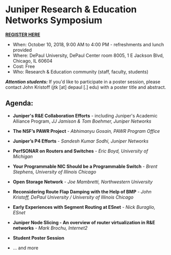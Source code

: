 # Juniper Research & Education Networks Symposium

[**REGISTER HERE**](http://forms.juniper.net/AMER_GA_EVT_18Q4_J-RENS-Reg)

* When:  October 10, 2018, 9:00 AM to 4:00 PM - refreshments and lunch provided
* Where: DePaul University, DePaul Center room 8005, 1 E Jackson Blvd, Chicago, IL 60604
* Cost:  Free
* Who:   Research & Education community (staff, faculty, students)

**_Attention students:_** If you'd like to participate in a poster
session, please contact John Kristoff (jtk [at] depaul [.] edu) with
a poster title and abstract.

## Agenda:

* **Juniper's R&E Collaboration Efforts** - including Juniper's Academic Alliance Program, *JJ Jamison & Tom Boehmer, Juniper Networks*

* **The NSF’s PAWR Project** - *Abhimanyu Gosain, PAWR Program Office*

* **Juniper’s P4 Efforts** - *Sandesh Kumar Sodhi, Juniper Networks*

* **PerfSONAR on Routers and Switches** - *Eric Boyd, University of Michigan*

* **Your Programmable NIC Should be a Programmable Switch** - *Brent Stephens, University of Illinois Chicago*

* **Open Storage Network** - *Joe Mambretti, Northwestern University*

* **Reconsidering Route Flap Damping with the Help of BMP** - *John Kristoff, DePaul University / University of Illinois Chicago*

* **Early Experiences with Segment Routing at ESnet** - *Nick Buraglio, ESnet*

* **Juniper Node Slicing - An overview of router virtualization in R&E networks** - *Mark Brochu, Internet2*

* **Student Poster Session**

*  ... and more
